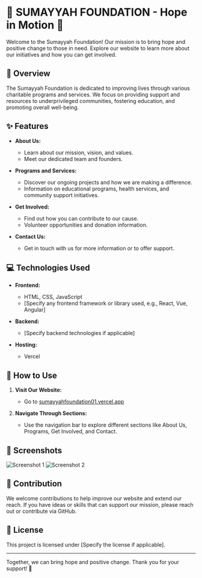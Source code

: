 # 🌟 SUMAYYAH FOUNDATION - Hope in Motion 🌟

Welcome to the Sumayyah Foundation! Our mission is to bring hope and positive change to those in need. Explore our website to learn more about our initiatives and how you can get involved.

## 📝 Overview

The Sumayyah Foundation is dedicated to improving lives through various charitable programs and services. We focus on providing support and resources to underprivileged communities, fostering education, and promoting overall well-being.

## ✨ Features

- **About Us:**
  - Learn about our mission, vision, and values.
  - Meet our dedicated team and founders.

- **Programs and Services:**
  - Discover our ongoing projects and how we are making a difference.
  - Information on educational programs, health services, and community support initiatives.

- **Get Involved:**
  - Find out how you can contribute to our cause.
  - Volunteer opportunities and donation information.

- **Contact Us:**
  - Get in touch with us for more information or to offer support.

## 💻 Technologies Used

- **Frontend:**
  - HTML, CSS, JavaScript
  - [Specify any frontend framework or library used, e.g., React, Vue, Angular]

- **Backend:**
  - [Specify backend technologies if applicable]

- **Hosting:**
  - Vercel

## 🚀 How to Use

1. **Visit Our Website:**
   - Go to [sumayyahfoundation01.vercel.app](https://sumayyahfoundation01.vercel.app)

2. **Navigate Through Sections:**
   - Use the navigation bar to explore different sections like About Us, Programs, Get Involved, and Contact.

## 📸 Screenshots

![Screenshot 1](path/to/screenshot1.png)
![Screenshot 2](path/to/screenshot2.png)

## 🤝 Contribution

We welcome contributions to help improve our website and extend our reach. If you have ideas or skills that can support our mission, please reach out or contribute via GitHub.

## 📜 License

This project is licensed under [Specify the license if applicable].

---

Together, we can bring hope and positive change. Thank you for your support! 🌟

